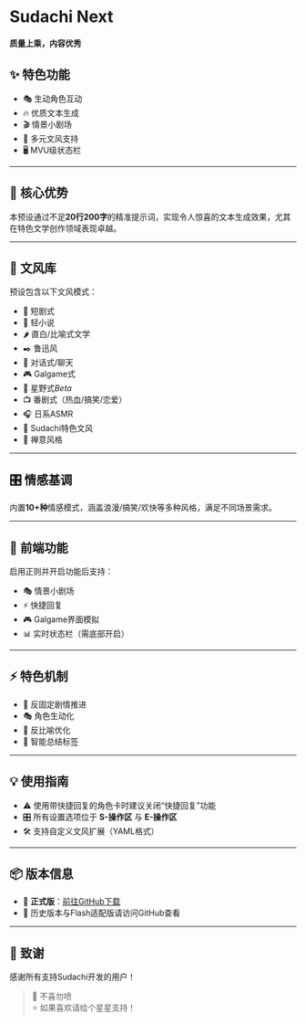 # Sudachi Next 
**质量上乘，内容优秀**  

## ✨ 特色功能  
- 🎭 生动角色互动  
- 🔥 优质文本生成  
- 🎬 情景小剧场  
- 📖 多元文风支持  
- 🖥️ MVU级状态栏  

---

## 🎯 核心优势  
本预设通过不足**20行200字**的精准提示词，实现令人惊喜的文本生成效果，尤其在特色文学创作领域表现卓越。

---

## 🎨 文风库  
预设包含以下文风模式：  
- 🎪 短剧式  
- 📘 轻小说  
- 🌶️ 直白/比喻式文学  
- ✒️ 鲁迅风  
- 💬 对话式/聊天  
- 🎮 Galgame式  
- 🌠 星野式*Beta*  
- 📺 番剧式（热血/搞笑/恋爱）  
- 🎧 日系ASMR  
- 🍙 Sudachi特色文风  
- 🧘 禅意风格  

---

## 🎛️ 情感基调  
内置**10+种**情感模式，涵盖浪漫/搞笑/欢快等多种风格，满足不同场景需求。

---

## 🚀 前端功能  
启用正则并开启功能后支持：  
- 🎭 情景小剧场  
- ⚡ 快捷回复  
- 🎮 Galgame界面模拟  
- 📊 实时状态栏（需底部开启）

---

## ⚡ 特色机制  
- 🔄 反固定剧情推进  
- 🎭 角色生动化  
- 🚫 反比喻优化  
- 📝 智能总结标签

---

## 💡 使用指南  
- ⚠️ 使用带快捷回复的角色卡时建议关闭“快捷回复”功能  
- 🎛️ 所有设置选项位于 **S-操作区** 与 **E-操作区**  
- 🛠️ 支持自定义文风扩展（YAML格式）

---

## 📦 版本信息  
- 🎯 **正式版**：[前往GitHub下载](https://github.com/LimeBlogs/Sudachi-Next/releases/)  
- 🔄 历史版本与Flash适配版请访问GitHub查看

---

## 💝 致谢  
感谢所有支持Sudachi开发的用户！  
> 🙏 不喜勿喷  
> ⭐ 如果喜欢请给个星星支持！
